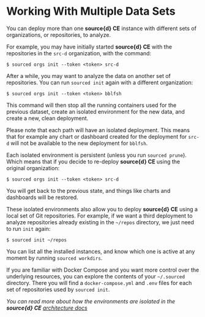 # Working With Multiple Data Sets

You can deploy more than one **source{d} CE** instance with different sets of organizations, or repositories, to analyze.

For example, you may have initially started **source{d} CE** with the repositories in the `src-d` organization, with the command:
```shell
$ sourced orgs init --token <token> src-d
```

After a while, you may want to analyze the data on another set of repositories. You can run `sourced init` again with a different organization:
```shell
$ sourced orgs init --token <token> bblfsh
```

This command will then stop all the running containers used for the previous dataset, create an isolated environment for the new data, and create a new, clean deployment.

Please note that each path will have an isolated deployment. This means that for example any chart or dashboard created for the deployment for `src-d` will not be available to the new deployment for `bblfsh`.

Each isolated environment is persistent (unless you run `sourced prune`). Which means that if you decide to re-deploy **source{d} CE** using the original organization:
```shell
$ sourced orgs init --token <token> src-d
```

You will get back to the previous state, and things like charts and dashboards will be restored.

These isolated environments also allow you to deploy **source{d} CE** using a local set of Git repositories. For example, if we want a third deployment to analyze repositories already existing in the `~/repos` directory, we just need to run `init` again:

```shell
$ sourced init ~/repos
```

You can list all the installed instances, and know which one is active at any moment by running `sourced workdirs`.

If you are familiar with Docker Compose and you want more control over the underlying resources, you can explore the contents of your `~/.sourced` directory. There you will find a `docker-compose.yml` and `.env` files for each set of repositories used by `sourced init`.

_You can read more about how the environments are isolated in the **source{d} CE**
[architecture docs](../advanced/architecture.md)_
